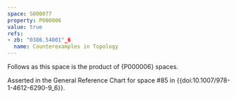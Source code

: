 ```yaml
---
space: S000077
property: P000006
value: true
refs:
- zb: "0386.54001"_6
  name: Counterexamples in Topology
---
```


Follows as this space is the product of {P000006} spaces.

Asserted in the General Reference Chart for space #85 in
{{doi:10.1007/978-1-4612-6290-9_6}}.

